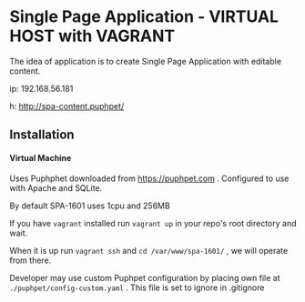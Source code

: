 
# Single Page Application - VIRTUAL HOST with VAGRANT #

The idea of application is to create Single Page Application with editable content.

ip: 192.168.56.181

h:  http://spa-content.puphpet/


Installation
------

#### Virtual Machine
Uses Puphphet downloaded from https://puphpet.com . Configured to use with Apache and SQLite.

By default SPA-1601 uses 1cpu and 256MB 

If you have `vagrant` installed run `vagrant up` in your repo's root directory and wait.

When it is up run `vagrant ssh` and `cd /var/www/spa-1601/` , we will operate from there.


Developer may use custom Puphpet configuration by placing own file at `./puphpet/config-custom.yaml` . This file is set to ignore in .gitignore
